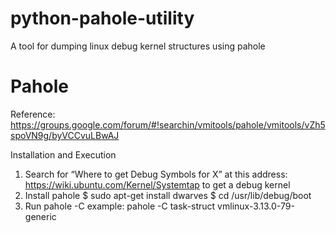 # python-pahole-utility
A tool for dumping linux debug kernel structures using pahole

Pahole
======
Reference:
https://groups.google.com/forum/#!searchin/vmitools/pahole/vmitools/vZh5spoVN9g/byVCCvuLBwAJ

Installation and Execution
1. Search for “Where to get Debug Symbols for X” at this address: https://wiki.ubuntu.com/Kernel/Systemtap to get a debug kernel
2. Install pahole 
    $ sudo apt-get install dwarves
    $ cd /usr/lib/debug/boot
3. Run pahole -C <name of offset> <name of kernel>
   example: pahole -C task-struct vmlinux-3.13.0-79-generic

